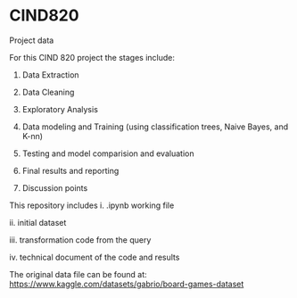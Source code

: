 # CIND820
Project data

For this CIND 820 project the stages include:

1) Data Extraction

2) Data Cleaning

3) Exploratory Analysis

4) Data modeling and Training (using classification trees, Naive Bayes, and K-nn)

5) Testing and model comparision and evaluation

6) Final results and reporting

7) Discussion points

This repository includes 
  i. .ipynb working file 
  
  ii. initial dataset
  
  iii. transformation code from the query
  
  iv. technical document of the code and results
  
  The original data file can be found at: https://www.kaggle.com/datasets/gabrio/board-games-dataset 
